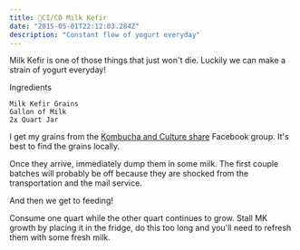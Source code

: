 ```yaml
---
title: 🥛CI/CD Milk Kefir
date: "2015-05-01T22:12:03.284Z"
description: "Constant flow of yogurt everyday"
---
```


<div class="content">

Milk Kefir is one of those things that just won't die.
Luckily we can make a strain of yogurt everyday!

Ingredients
```
Milk Kefir Grains
Gallon of Milk
2x Quart Jar
```

I get my grains from the [Kombucha and Culture share](https://www.facebook.com/groups/ProbioticCultures/) Facebook group. It's best to find the grains locally.

Once they arrive, immediately dump them in some milk. The first couple batches will probably be off because they are shocked from the transportation and the mail service.

And then we get to feeding!

Consume one quart while the other quart continues to grow.
Stall MK growth by placing it in the fridge, do this too long and you'll need to refresh them with some fresh milk.

</div>
